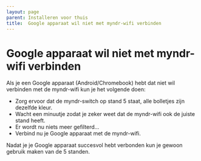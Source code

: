 ```yaml
---
layout: page
parent: Installeren voor thuis
title:  Google apparaat wil niet met myndr-wifi verbinden 
---
```


# Google apparaat wil niet met myndr-wifi verbinden

Als je een Google apparaat (Android/Chromebook) hebt dat niet wil verbinden met de myndr-wifi kun je het volgende doen:

* Zorg ervoor dat de myndr-switch op stand 5 staat, alle bolletjes zijn dezelfde kleur.
* Wacht een minuutje zodat je zeker weet dat de myndr-wifi ook de juiste stand heeft.
* Er wordt nu niets meer gefilterd…
* Verbind nu je Google apparaat met de myndr-wifi.

Nadat je je Google apparaat succesvol hebt verbonden kun je gewoon gebruik maken van de 5 standen. 


